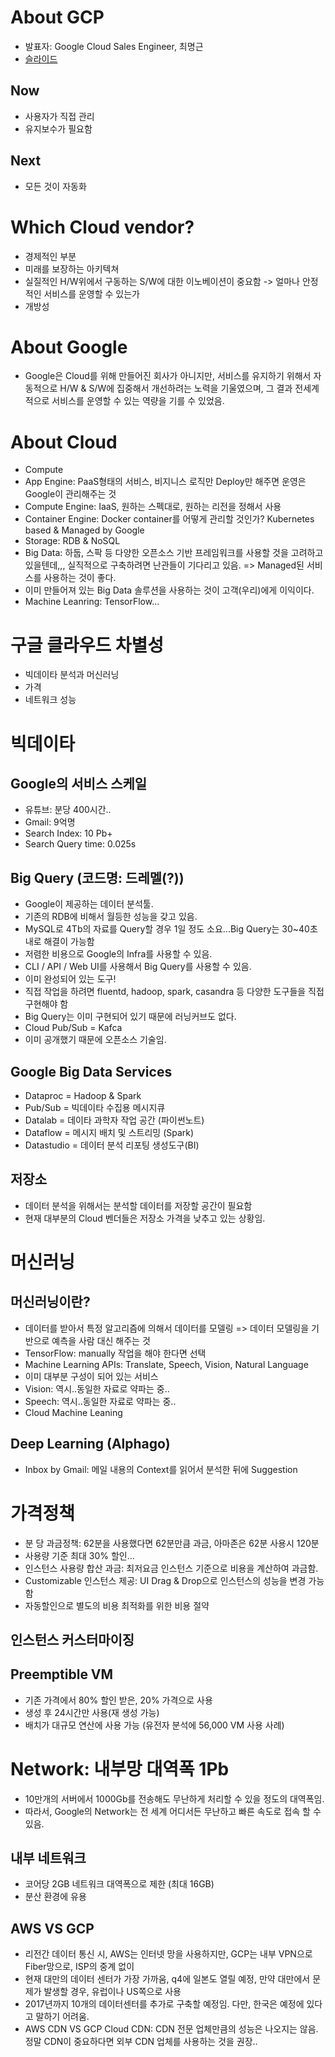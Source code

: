 # About GCP
- 발표자: Google Cloud Sales Engineer, 최명근
- [슬라이드](https://www.slideshare.net/secret/42oUfURjxfS7wP)

## Now
- 사용자가 직접 관리
- 유지보수가 필요함

## Next
- 모든 것이 자동화

# Which Cloud vendor?
- 경제적인 부분
- 미래를 보장하는 아키텍쳐
- 실질적인 H/W위에서 구동하는 S/W에 대한 이노베이션이 중요함 -> 얼마나 안정적인 서비스를 운영할 수 있는가
- 개방성

# About Google
- Google은 Cloud를 위해 만들어진 회사가 아니지만, 서비스를 유지하기 위해서 자동적으로 H/W & S/W에 집중해서 개선하려는 노력을 기울였으며, 그 결과 전세계적으로 서비스를 운영할 수 있는 역량을 기를 수 있었음.

# About Cloud
- Compute
 - App Engine: PaaS형태의 서비스, 비지니스 로직만 Deploy만 해주면 운영은 Google이 관리해주는 것
 - Compute Engine: IaaS, 원하는 스펙대로, 원하는 리전을 정해서 사용
 - Container Engine: Docker container를 어떻게 관리할 것인가? Kubernetes based & Managed by Google
- Storage: RDB & NoSQL
- Big Data: 하둡, 스팍 등 다양한 오픈소스 기반 프레임워크를 사용할 것을 고려하고 있을텐데,,, 실직적으로 구축하려면 난관들이 기다리고 있음. => Managed된 서비스를 사용하는 것이 좋다.
 - 이미 만들어져 있는 Big Data 솔루션을 사용하는 것이 고객(우리)에게 이익이다.
- Machine Leanring: TensorFlow...

# 구글 클라우드 차별성
- 빅데이타 분석과 머신러닝
- 가격
- 네트워크 성능

# 빅데이타

## Google의 서비스 스케일
- 유튜브: 분당 400시간..
- Gmail: 9억명
- Search Index: 10 Pb+
- Search Query time: 0.025s

## Big Query (코드명: 드레멜(?))
- Google이 제공하는 데이터 분석툴.
- 기존의 RDB에 비해서 월등한 성능을 갖고 있음.
 - MySQL로 4Tb의 자료를 Query할 경우 1일 정도 소요...Big Query는 30~40초 내로 해결이 가능함
 - 저렴한 비용으로 Google의 Infra를 사용할 수 있음.
- CLI / API / Web UI를 사용해서 Big Query를 사용할 수 있음.
- 이미 완성되어 있는 도구!
 - 직접 작업을 하려면 fluentd, hadoop, spark, casandra 등 다양한 도구들을 직접 구현해야 함
 - Big Query는 이미 구현되어 있기 때문에 러닝커브도 없다.
- Cloud Pub/Sub = Kafca
- 이미 공개했기 때문에 오픈소스 기술임.

## Google Big Data Services
- Dataproc = Hadoop & Spark
- Pub/Sub = 빅데이타 수집용 메시지큐
- Datalab = 데이타 과학자 작업 공간 (파이썬노트)
- Dataflow = 메시지 배치 및 스트리밍 (Spark)
- Datastudio = 데이터 분석 리포팅 생성도구(BI)

## 저장소
- 데이터 분석을 위해서는 분석할 데이터를 저장할 공간이 필요함
- 현재 대부분의 Cloud 벤더들은 저장소 가격을 낮추고 있는 상황임.

# 머신러닝

## 머신러닝이란?
- 데이터를 받아서 특정 알고리즘에 의해서 데이터를 모델링 => 데이터 모델링을 기반으로 예측을 사람 대신 해주는 것
- TensorFlow: manually 작업을 해야 한다면 선택
- Machine Learning APIs: Translate, Speech, Vision, Natural Language
 - 이미 대부분 구성이 되어 있는 서비스
 - Vision: 역시..동일한 자료로 약파는 중..
 - Speech: 역시..동일한 자료로 약파는 중..
- Cloud Machine Leaning

## Deep Learning (Alphago)
- Inbox by Gmail: 메일 내용의 Context를 읽어서 분석한 뒤에 Suggestion

# 가격정책
- 분 당 과금정책: 62분을 사용했다면 62분만큼 과금, 아마존은 62분 사용시 120분
- 사용량 기준 최대 30% 할인...
- 인스턴스 사용량 합산 과금: 최저요금 인스턴스 기준으로 비용을 계산하여 과금함.
- Customizable 인스턴스 제공: UI Drag & Drop으로 인스턴스의 성능을 변경 가능함
- 자동할인으로 별도의 비용 최적화를 위한 비용 절약

## 인스턴스 커스터마이징

## Preemptible VM
- 기존 가격에서 80% 할인 받은, 20% 가격으로 사용
- 생성 후 24시간만 사용(재 생성 가능)
- 배치가 대규모 연산에 사용 가능 (유전자 분석에 56,000 VM 사용 사례)

# Network: 내부망 대역폭 1Pb
- 10만개의 서버에서 1000Gb를 전송해도 무난하게 처리할 수 있을 정도의 대역폭임.
- 따라서, Google의 Network는 전 세계 어디서든 무난하고 빠른 속도로 접속 할 수 있음.

## 내부 네트워크
- 코어당 2GB 네트워크 대역폭으로 제한 (최대 16GB)
- 분산 환경에 유용

## AWS VS GCP
- 리전간 데이터 통신 시, AWS는 인터넷 망을 사용하지만, GCP는 내부 VPN으로 Fiber망으로, ISP의 중계 없이
- 현재 대만의 데이터 센터가 가장 가까움, q4에 일본도 열릴 예정, 만약 대만에서 문제가 발생할 경우, 유럽이나 US쪽으로 사용
- 2017년까지 10개의 데이터센터를 추가로 구축할 예정임. 다만, 한국은 예정에 있다고 말하기 어려움.
- AWS CDN VS GCP Cloud CDN: CDN 전문 업체만큼의 성능은 나오지는 않음. 정말 CDN이 중요하다면 외부 CDN 업체를 사용하는 것을 권장..
